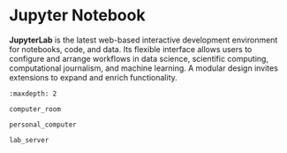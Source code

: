 # Jupyter Notebook

**JupyterLab** is the latest web-based interactive development environment for notebooks, code, and data. Its flexible interface allows users to configure and arrange workflows in data science, scientific computing, computational journalism, and machine learning. A modular design invites extensions to expand and enrich functionality.


```{toctree}
:maxdepth: 2

computer_room

personal_computer

lab_server

```